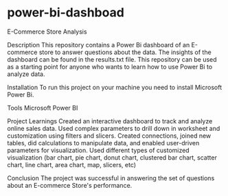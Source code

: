 # power-bi-dashboad
E-Commerce Store Analysis


Description
This repository contains a Power Bi dashboard of an E-commerce store to answer questions about the data. The insights of the dashboard can be found in the results.txt file. This repository can be used as a starting point for anyone who wants to learn how to use Power Bi to analyze data.




Installation
To run this project on your machine you need to install Microsoft Power Bi.

Tools
Microsoft Power BI



Project Learnings
Created an interactive dashboard to track and analyze online sales data.
Used complex parameters to drill down in worksheet and customization using filters and slicers.
Created connections, joined new tables, did calculations to manipulate data, and enabled user-driven parameters for visualization.
Used different types of customized visualization (bar chart, pie chart, donut chart, clustered bar chart, scatter chart, line chart, area chart, map, slicers, etc)

Conclusion
The project was successful in answering the set of questions about an E-commerce Store's performance.
